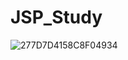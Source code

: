 # JSP_Study

![277D7D4158C8F04934](https://user-images.githubusercontent.com/53751665/85393030-4faa6180-b587-11ea-9c04-f3074715df69.jpg)
